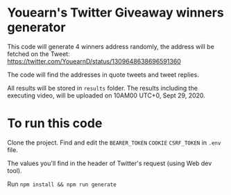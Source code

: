 # Youearn's Twitter Giveaway winners generator
This code will generate 4 winners address randomly, the address will be fetched on the Tweet: https://twitter.com/YouearnD/status/1309648638696591360

The code will find the addresses in quote tweets and tweet replies.

All results will be stored in `results` folder. The results including the executing video, will be uploaded on 10AM00 UTC+0, Sept 29, 2020.

# To run this code

Clone the project. Find and edit the `BEARER_TOKEN` `COOKIE` `CSRF_TOKEN` in `.env` file.

The values you'll find in the header of Twitter's request (using Web dev tool).

Run `npm install && npm run generate`
